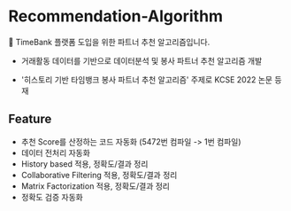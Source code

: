 # Recommendation-Algorithm
  🍒 TimeBank 플랫폼 도입을 위한 파트너 추천 알고리즘입니다.

- 거래활동 데이터를 기반으로 데이터분석 및 봉사 파트너 추천 알고리즘 개발

- '히스토리 기반 타임뱅크 봉사 파트너 추천 알고리즘' 주제로 KCSE 2022 논문 등재  
  



## Feature

* 추천 Score를 산정하는 코드 자동화 (5472번 컴파일 -> 1번 컴파일)
* 데이터 전처리 자동화 
* History based 적용, 정확도/결과 정리
* Collaborative Filtering 적용, 정확도/결과 정리
* Matrix Factorization 적용, 정확도/결과 정리
* 정확도 검증 자동화
